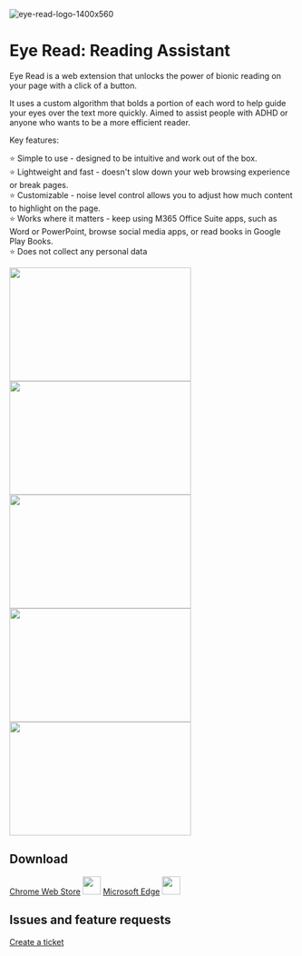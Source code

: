 
![eye-read-logo-1400x560](https://github.com/Eye-Read/EyeRead/assets/131948786/ecd9c5ed-7bde-4776-8e5b-e2a58bd79d85)


# Eye Read: Reading Assistant

Eye Read is a web extension that unlocks the power of bionic reading on your page with a click of a button.

It uses a custom algorithm that bolds a portion of each word to help guide your eyes over the text more quickly. Aimed to assist people with ADHD or anyone who wants to be a more efficient reader.

Key features:

⭐️ Simple to use - designed to be intuitive and work out of the box.<br>
⭐️ Lightweight and fast - doesn't slow down your web browsing experience or break pages.<br>
⭐️ Customizable - noise level control allows you to adjust how much content to highlight on the page.<br>
⭐️ Works where it matters - keep using M365 Office Suite apps, such as Word or PowerPoint, browse social media apps, or read books in Google Play Books. <br>
⭐️ Does not collect any personal data<br>

<img src="https://github.com/Eye-Read/EyeRead/assets/131948786/4a9b8601-da49-4a4c-a237-1daa9c872df1" width="320" height="200"></img>
<img src="https://github.com/Eye-Read/EyeRead/assets/131948786/0acc8a3b-8b2c-4b7f-b890-d695d4c974d8" width="320" height="200"></img>
<img src="https://github.com/Eye-Read/EyeRead/assets/131948786/cc96431a-5234-4a3f-9051-0f0d0b373001" width="320" height="200"></img>
<img src="https://github.com/Eye-Read/EyeRead/assets/131948786/36df7846-be5d-4477-a2a8-c9f6cbd39ad3" width="320" height="200"></img>
<img src="https://github.com/Eye-Read/EyeRead/assets/131948786/39fc9102-6150-449d-8802-c9663663597f" width="320" height="200"></img>

## Download

[Chrome Web Store](https://chrome.google.com/webstore/detail/eye-read-reading-assistan/nimilnpomamlmmnnmijddgbfhabbokkk) <img src="https://github.com/Eye-Read/EyeRead/assets/131948786/9c32bb18-c335-4422-83f2-a4ba81264abb" width="32" height="32"></img>
[Microsoft Edge](https://microsoftedge.microsoft.com/addons/detail/eye-read-reading-assista/bmgncecogedpfadgmfphahoaihipbblj) <img src="https://github.com/Eye-Read/EyeRead/assets/131948786/6de1bf45-37a0-4a53-9728-80a63b6f7cac" width="32" height="32"></img>

## Issues and feature requests
[Create a ticket](https://github.com/Eye-Read/EyeRead/issues)
